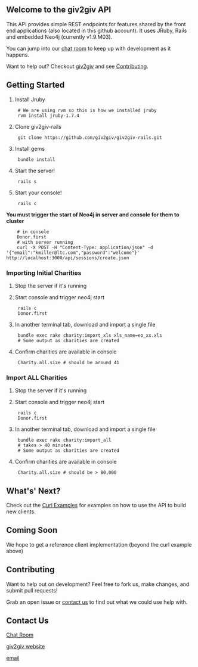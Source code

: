 ## Welcome to the giv2giv API

This API provides simple REST endpoints for features shared by the front end applications (also located in this github account). It uses JRuby, Rails and embedded Neo4j (currently v1.9.M03).

You can jump into our [chat room](https://lightcastle.campfirenow.com/4d2e5) to keep up with development as it happens.

Want to help out? Checkout [giv2giv](http://www.giv2giv.org) and see [Contributing](#contributing).

## Getting Started

1. Install Jruby

        # We are using rvm so this is how we installed jruby
        rvm install jruby-1.7.4

2. Clone giv2giv-rails

        git clone https://github.com/giv2giv/giv2giv-rails.git

3. Install gems

        bundle install

4. Start the server!

        rails s

5. Start your console!

        rails c

**You must trigger the start of Neo4j in server and console for them to cluster**

        # in console
        Donor.first
        # with server running
        curl -X POST -H "Content-Type: application/json" -d '{"email":"kmiller@ltc.com","password":"welcome"}' http://localhost:3000/api/sessions/create.json

### Importing Initial Charities

1. Stop the server if it's running

2. Start console and trigger neo4j start

        rails c
        Donor.first

3. In another terminal tab, download and import a single file

        bundle exec rake charity:import_xls xls_name=eo_xx.xls
        # Some output as charities are created

4. Confirm charities are available in console

        Charity.all.size # should be around 41

### Import ALL Charities

1. Stop the server if it's running

2. Start console and trigger neo4j start

        rails c
        Donor.first

3. In another terminal tab, download and import a single file

        bundle exec rake charity:import_all
        # takes > 40 minutes
        # Some output as charities are created

4. Confirm charities are available in console

        Charity.all.size # should be > 80,000

## What's' Next?

Check out the [Curl Examples](curl_examples.txt) for examples on how to use the API to build new clients.

## Coming Soon

We hope to get a reference client implementation (beyond the curl example above)

## Contributing

Want to help out on development? Feel free to fork us, make changes, and submit pull requests!

Grab an open issue or [contact us](#contact-us) to find out what we could use help with.


## Contact Us

[Chat Room](https://lightcastle.campfirenow.com/4d2e5)

[giv2giv website](http://www.giv2giv.org)

[email](mailto:info@giv2giv.org)
